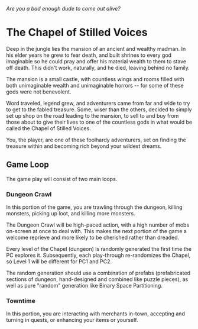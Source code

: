 *Are you a bad enough dude to come out alive?*

# The Chapel of Stilled Voices
Deep in the jungle lies the mansion of an ancient and wealthy madman. In his elder years he grew to fear death, and built shrines to every god imaginable so he could pray and offer his material wealth to them to stave off death. This didn't work, naturally, and he died, leaving behind no family.

The mansion is a small castle, with countless wings and rooms filled with both unimaginable wealth and unimaginable horrors -- for some of these gods were not benevolent.

Word traveled, legend grew, and adventurers came from far and wide to try to get to the fabled treasure. Some, wiser than the others, decided to simply set up shop on the road leading to the mansion, to sell to and buy from those about to give their lives to one of the countless gods in what would be called the Chapel of Stilled Voices.

You, the player, are one of these foolhardy adventurers, set on finding the treasure within and becoming rich beyond your wildest dreams.

## Game Loop
The game play will consist of two main loops.

### Dungeon Crawl
In this portion of the game, you are trawling through the dungeon, killing monsters, picking up loot, and killing more monsters.

The Dungeon Crawl will be high-paced action, with a high number of mobs on-screen at once to deal with. This makes the next portion of the game a welcome reprieve and more likely to be cherished rather than dreaded.

Every level of the Chapel (dungeon) is randomly generated the first time the PC explores it. Subsequently, each play-through re-randomizes the Chapel, so Level 1 will be different for PC1 and PC2.

The random generation should use a combination of prefabs (prefabricated sections of dungeon, hand-designed and combined like puzzle pieces), as well as pure "random" generation like Binary Space Partitioning.

### Towntime
In this portion, you are interacting with merchants in-town, accepting and turning in quests, or enhancing your items or yourself.


